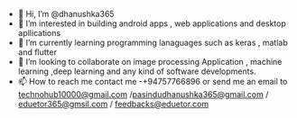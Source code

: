 - 👋 Hi, I’m @dhanushka365
- 👀 I’m interested in building android apps , web applications and desktop apllications
- 🌱 I’m currently learning programming lanaguages such as keras , matlab and flutter
- 💞️ I’m looking to collaborate on image processing Application , machine learning ,deep learning  and any kind of software developments.
- 📫 How to reach me 
      contact me -+94757766896 or send me an email to technohub10000@gmail.com /pasindudhanushka365@gmail.com / eduetor365@gmsil.com /   feedbacks@eduetor.com
      

<!---
dhanushka365/dhanushka365 is a ✨ special ✨ repository because its `README.md` (this file) appears on your GitHub profile.
You can click the Preview link to take a look at your changes.
--->
